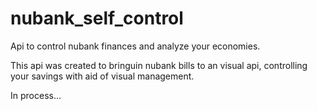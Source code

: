 # nubank_self_control
Api to control nubank finances and analyze your economies.

This api was created to bringuin nubank bills to an visual api, controlling your savings with aid of visual management.

In process...
